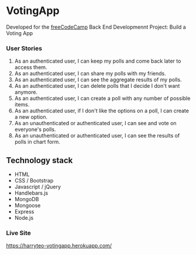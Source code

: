 # VotingApp

Developed for the [freeCodeCamp](https://www.freecodecamp.com/) Back End Developmennt Project: Build a Voting App

### User Stories
1. As an authenticated user, I can keep my polls and come back later to access them.
2. As an authenticated user, I can share my polls with my friends.
3. As an authenticated user, I can see the aggregate results of my polls.
4. As an authenticated user, I can delete polls that I decide I don't want anymore.
5. As an authenticated user, I can create a poll with any number of possible items.
6. As an authenticated user, if I don't like the options on a poll, I can create a new option.
7. As an unauthenticated or authenticated user, I can see and vote on everyone's polls.
8. As an unauthenticated or authenticated user, I can see the results of polls in chart form.

## Technology stack
* HTML
* CSS / Bootstrap
* Javascript / jQuery
* Handlebars.js
* MongoDB
* Mongoose
* Express
* Node.js

### Live Site
https://harryteo-votingapp.herokuapp.com/
